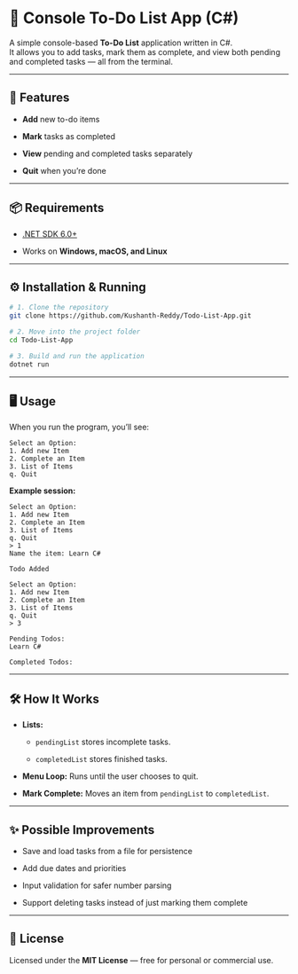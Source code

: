 # 📝 Console To-Do List App (C#)

A simple console-based **To-Do List** application written in C#.  
It allows you to add tasks, mark them as complete, and view both pending and completed tasks — all from the terminal.

---

## 🚀 Features

- **Add** new to-do items
    
- **Mark** tasks as completed
    
- **View** pending and completed tasks separately
    
- **Quit** when you’re done
    

---

## 📦 Requirements

- [.NET SDK 6.0+](https://dotnet.microsoft.com/en-us/download)
    
- Works on **Windows, macOS, and Linux**
    

---

## ⚙️ Installation & Running

```bash
# 1. Clone the repository
git clone https://github.com/Kushanth-Reddy/Todo-List-App.git

# 2. Move into the project folder
cd Todo-List-App

# 3. Build and run the application
dotnet run
```

---

## 🖥️ Usage

When you run the program, you’ll see:

```
Select an Option:
1. Add new Item
2. Complete an Item
3. List of Items
q. Quit
```

**Example session:**

```
Select an Option:
1. Add new Item
2. Complete an Item
3. List of Items
q. Quit
> 1
Name the item: Learn C#

Todo Added

Select an Option:
1. Add new Item
2. Complete an Item
3. List of Items
q. Quit
> 3

Pending Todos:
Learn C#

Completed Todos:
```

---

## 🛠️ How It Works

- **Lists:**
    
    - `pendingList` stores incomplete tasks.
        
    - `completedList` stores finished tasks.
        
- **Menu Loop:** Runs until the user chooses to quit.
    
- **Mark Complete:** Moves an item from `pendingList` to `completedList`.
    

---

## ✨ Possible Improvements

- Save and load tasks from a file for persistence
    
- Add due dates and priorities
    
- Input validation for safer number parsing
    
- Support deleting tasks instead of just marking them complete
    

---

## 📜 License

Licensed under the **MIT License** — free for personal or commercial use.
